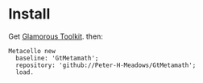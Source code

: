 
# Install
Get [Glamorous Toolkit](https://gtoolkit.com/).
then:

```Smalltalk
Metacello new 
  baseline: 'GtMetamath'; 
  repository: 'github://Peter-H-Meadows/GtMetamath';
  load.
```
